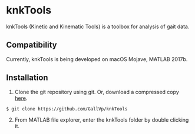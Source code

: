 # knkTools

knkTools (Kinetic and Kinematic Tools) is a toolbox for analysis of gait data.

## Compatibility

Currently, knkTools is being developed on macOS Mojave, MATLAB 2017b.

## Installation

1. Clone the git repository using git. Or, download a compressed copy [here](https://codeload.github.com/GallVp/knkTools/zip/master).

```bash
$ git clone https://github.com/GallVp/knkTools
```

2. From MATLAB file explorer, enter the knkTools folder by double clicking it.